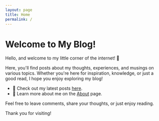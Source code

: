 ```yaml
---
layout: page
title: Home
permalink: /
---
```


# Welcome to My Blog!

Hello, and welcome to my little corner of the internet! 🌟

Here, you'll find posts about my thoughts, experiences, and musings on various topics. Whether you're here for inspiration, knowledge, or just a good read, I hope you enjoy exploring my blog!

- 📝 Check out my latest posts [here](/blog).
- 📖 Learn more about me on the [About](/about) page.

Feel free to leave comments, share your thoughts, or just enjoy reading.

Thank you for visiting!